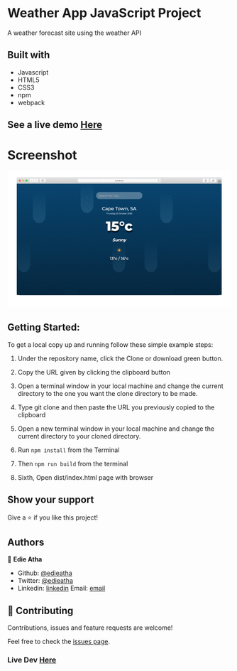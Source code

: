# Weather App JavaScript Project

A weather forecast site using the weather API 

## Built with

  * Javascript
  * HTML5
  * CSS3
  * npm
  * webpack
  
 ## See a live demo [Here](https://rawcdn.githack.com/edieatha/js-weather-app/f71a84199dca89223a41025b2dac3ec4f035d0a9/dist/index.html)
  
# Screenshot

![screenshot](screenshot.gif)

## Getting Started:

To get a local copy up and running follow these simple example steps:

1. Under the repository name, click the Clone or download green button.

2. Copy the URL given by clicking the clipboard button

3. Open a terminal window in your local machine and change the current directory to the one you
   want the clone directory to be made.

4. Type  git clone and then paste the URL you previously copied to the clipboard

5. Open a new terminal window in your local machine and change the current directory to your
   cloned directory.

6. Run `npm install` from the Terminal

7. Then `npm run build` from the terminal

8. Sixth, Open dist/index.html page with browser


## Show your support
Give a ⭐️ if you like this project!

## Authors

👤 **Edie Atha**

- Github: [@edieatha](https://github.com/edieatha)
- Twitter: [@edieatha](https://twitter.com/edieatha)
- Linkedin: [linkedin](https://www.linkedin.com/in/edieatha/)
 Email: [email](edieatha@gmail.com)


## 🤝 Contributing

Contributions, issues and feature requests are welcome!

Feel free to check the [issues page](https://github.com/edieatha/js-weather-app/issues).

 ### Live Dev [Here](https://raw.githack.com/edieatha/js-weather-app/weather-app/dist/index.html)